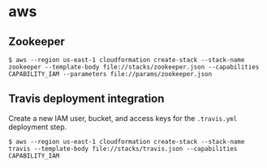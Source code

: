 # aws

## Zookeeper

```console
$ aws --region us-east-1 cloudformation create-stack --stack-name zookeeper --template-body file://stacks/zookeeper.json --capabilities CAPABILITY_IAM --parameters file://params/zookeeper.json
```


## Travis deployment integration

Create a new IAM user, bucket, and access keys for the `.travis.yml` deployment step.

```console
$ aws --region us-east-1 cloudformation create-stack --stack-name travis --template-body file://stacks/travis.json --capabilities CAPABILITY_IAM
```